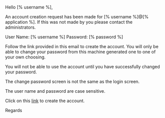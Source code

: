 Hello [% username %],

An account creation request has been made for [% username %]@[% application %].
If this was not made by you please contact the administrators.

User Name: [% username %]
Password: [% password %]

Follow the link provided in this email to create the account. You will only be
able to change your password from this machine generated one to one of your own
choosing.

You will not be able to use the account until you have successfully
changed your password.

The change password screen is not the same as the login screen.

The user name and password are case sensitive.

Click on this [link]([%link%]) to create the account.

Regards
